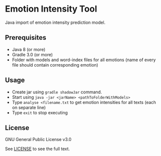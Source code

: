 # Emotion Intensity Tool
Java import of emotion intensity prediction model.

## Prerequisites

* Java 8 (or more)
* Gradle 3.0 (or more)
* Folder with models and word-index files for all emotions (name of every file should contain corresponding emotion)

## Usage

* Create jar using `gradle shadowJar` command.
* Start using `java -jar <jarName> <pathToFolderWithModels>`
* Type `analyse <filename.txt` to get emotion intensities for all texts (each on separate line)
* Type `exit` to stop executing


## License

GNU General Public License v3.0

See [LICENSE](../master/LICENSE) to see the full text.
